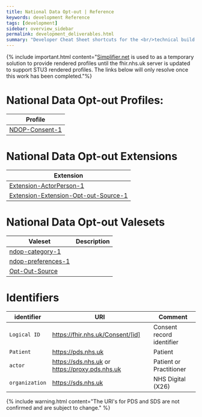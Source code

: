```yaml
---
title: National Data Opt-out | Reference
keywords: development Reference
tags: [development]
sidebar: overview_sidebar
permalink: development_deliverables.html
summary: "Developer Cheat Sheet shortcuts for the <br/>technical build of National Data Opt-out API."
---
```


{% include important.html content="[Simplifier.net](https://simplifier.net/NOOM/~introduction) is used to as a temporary solution to provide rendered profiles until the fhir.nhs.uk server is updated to support STU3 rendered profiles. The links below will only resolve once this work has been completed."%}

# National Data Opt-out Profiles:

|Profile| 
|-------|
| [NDOP-Consent-1](https://fhir.nhs.uk/STU3/StructureDefinition/NDOP-Consent-1.xml) | 

# National Data Opt-out Extensions

|Extension|
|---------|
| [Extension-ActorPerson-1](https://fhir.nhs.uk/STU3/StructureDefinition/extension-actorperson-1)|
| [Extension-Extension-Opt-out-Source-1](https://fhir.nhs.uk/STU3/StructureDefinition/extension-optoutsource-1)|


# National Data Opt-out Valesets

|Valeset|Description|
|-------|-----------|
|[ndop-category-1](https://fhir.nhs.uk/ValueSet/ndop-category-1)|
|[ndop-preferences-1](https://fhir.nhs.uk/ValueSet/ndop-preferences-1)|
|[Opt-Out-Source](https://fhir.nhs.uk/ValueSet/opt-out-source-1)|

# Identifiers #

| identifier | URI | Comment |
|--------------------------------------------|----------|----|
| `Logical ID` | https://fhir.nhs.uk/Consent/[id] | Consent record identifier |
| `Patient` | https://pds.nhs.uk | Patient |
|`actor`|https://sds.nhs.uk or https://proxy.pds.nhs.uk | Patient or Practitioner|
|`organization`|https://sds.nhs.uk |NHS Digital (X26)|


{% include warning.html content="The URI's for PDS and SDS are not confirmed and are subject to change." %}